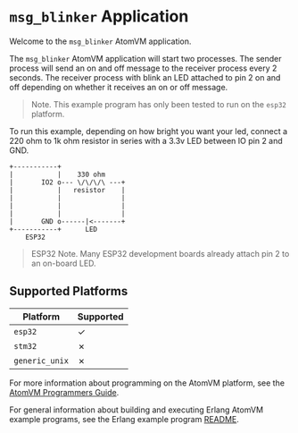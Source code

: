 # `msg_blinker` Application

Welcome to the `msg_blinker` AtomVM application.

The `msg_blinker` AtomVM application will start two processes. The sender process will send an on and off message to the receiver process every 2 seconds. The receiver process with blink an LED attached to pin 2 on and off depending on whether it receives an on or off message.

> Note.  This example program has only been tested to run on the `esp32` platform.

To run this example, depending on how bright you want your led, connect a 220 ohm to 1k ohm resistor in series with a 3.3v LED between IO pin 2 and GND.

    +-----------+
    |           |    330 ohm
    |       IO2 o--- \/\/\/\ ---+
    |           |   resistor    |
    |           |               |
    |           |               |
    |           |               |
    |       GND o------|<-------+
    +-----------+      LED
        ESP32

> ESP32 Note.  Many ESP32 development boards already attach pin 2 to an on-board LED.

## Supported Platforms

| Platform       | Supported |
|----------------|-----------|
| `esp32`        |  &check;  |
| `stm32`        |  &cross;  |
| `generic_unix` |  &cross;  |

For more information about programming on the AtomVM platform, see the [AtomVM Programmers Guide](https://www.atomvm.net/doc/master/programmers-guide.html).

For general information about building and executing Erlang AtomVM example programs, see the Erlang example program [README](../README.md).
